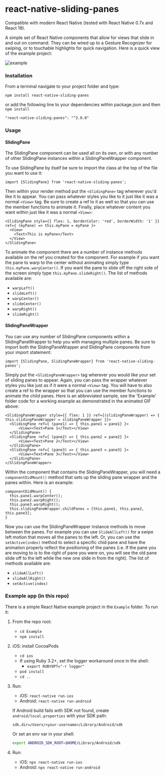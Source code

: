 # react-native-sliding-panes

Compatible with modern React Native (tested with React Native 0.7x and React 18).

A simple set of React Native components that allow for views that slide in and out on command. They can be wired up to a Gesture Recognizer for swiping, or to touchable highlights for quick navigation. Here is a quick view of the example project:

![example](http://i.imgur.com/cYui5Uf.gif)

### Installation

From a terminal navigate to your project folder and type:

`npm install react-native-sliding-panes`

or add the following line to your dependencies within package.json and then `npm install`

`"react-native-sliding-panes": "^2.0.0"`

### Usage
#### SlidingPane

The SlidingPane component can be used all on its own, or with any number of other SlidingPane instances within a SlidingPaneWrapper component.

To use SlidingPane by itself be sure to import the class at the top of the file you want to use it:

`import {SlidingPane} from 'react-native-sliding-panes';`

Then within your render method put the `<SlidingPane>` tag wherever you'd like it to appear. You can pass whatever styles you like to it just like it was a normal `<View>` tag. Be sure to create a ref to it as well so that you can use the member functions to animate it. Finally, place whatever content you want within just like it was a normal `<View>`:

```
<SlidingPane style={{ flex: 1, borderColor: 'red', borderWidth: '1' }} ref={ (myPane) => this.myPane = myPane }>
  <View>
    <Text>This is myPane</Text>
  </View>
</SlidingPane>
```

To animate the component there are a number of instance methods available on the ref you created for the component. For example if you want the pane to warp to the center without animating simply type `this.myPane.warpCenter()`. If you want the pane to slide off the right side of the screen simply type `this.myPane.slideRight()`. The list of methods available are:

* `warpLeft()`
* `slideLeft()`
* `warpCenter()`
* `slideCenter()`
* `warpRight()`
* `slideRight()`

#### SlidingPaneWrapper

You can use any number of SlidingPane components within a SlidingPaneWrapper to help you with managing multiple panes. Be sure to import both the SlidingPaneWrapper and SlidingPane components from your import statement:

`import {SlidingPane, SlidingPaneWrapper} from 'react-native-sliding-panes';`

Simply put the `<SlidingPaneWrapper>` tag wherever you would like your set of sliding panes to appear. Again, you can pass the wrapper whatever styles you like just as if it were a normal `<View>` tag. You will have to also create a ref to the wrapper so that you can use the member functions to animate the child panes. Here is an abbreviated sample, see the 'Example' folder code for a working example as demonstrated in the animated GIF above:

```
<SlidingPaneWrapper style={{ flex: 1 }} ref={(slidingPaneWrapper) => { this.slidingPaneWrapper = slidingPaneWrapper }}>
  <SlidingPane ref={ (pane1) => { this.pane1 = pane1} }>
      <View><Text>Pane 1</Text></View>
  </SlidingPane>
  <SlidingPane ref={ (pane2) => { this.pane2 = pane2} }>
      <View><Text>Pane 2</Text></View>
  </SlidingPane>
  <SlidingPane ref={ (pane3) => { this.pane3 = pane3} }>
      <View><Text>Pane 3</Text></View>
  </SlidingPane>
</SlidingPaneWrapper>
```

Within the component that contains the SlidingPaneWrapper, you will need a `componentDidMount()` method that sets up the sliding pane wrapper and the panes within. Here is an example:

```
componentDidMount() {
  this.pane1.warpCenter();
  this.pane2.warpRight();
  this.pane3.warpRight();
  this.slidingPaneWrapper.childPanes = [this.pane1, this.pane2, this.pane3];
}
```

Now you can use the SlidingPaneWrapper instance methods to move between the panes. For example you can use `SlideAllLeft()` for a swipe left motion that moves all the panes to the left. Or, you can use the `setActive(index)` method to select a specific chid pane and have the animation properly reflect the positioning of the panes (i.e. If the pane you are moving to is to the right of pane you were on, you will see the old pane slide off to the left while the new one slide in from the right). The list of methods available are:

* `slideAllLeft()`
* `slideAllRight()`
* `setActive(index)`

### Example app (in this repo)

There is a simple React Native example project in the `Example` folder. To run it:

1. From the repo root:
   - `cd Example`
   - `npm install`
2. iOS: install CocoaPods
   - `cd ios`
   - If using Ruby 3.2+, set the logger workaround once in the shell:
     - `export RUBYOPT="-r logger"`
   - `pod install`
   - `cd ..`
3. Run:
   - iOS: `react-native run-ios`
   - Android: `react-native run-android`

   If Android build fails with SDK not found, create `android/local.properties` with your SDK path:

   ```properties
   sdk.dir=/Users/<your-username>/Library/Android/sdk
   ```

   Or set an env var in your shell:

   ```bash
   export ANDROID_SDK_ROOT=$HOME/Library/Android/sdk
   ```

5. Run:
   - iOS: `npx react-native run-ios`
   - Android: `npx react-native run-android`


